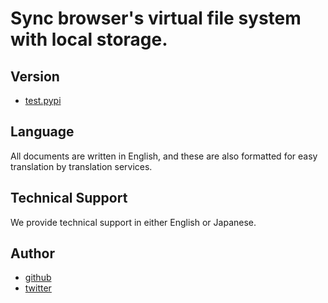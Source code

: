 # Sync browser's virtual file system with local storage.

## Version

- [test.pypi](https://test.pypi.org/project/pyspartalib)

## Language

All documents are written in English, and these are also formatted for easy translation by translation services.

## Technical Support

We provide technical support in either English or Japanese.

## Author

- [github](https://github.com/lyoutakoduka)
- [twitter](https://twitter.com/lyouta_koduka)
